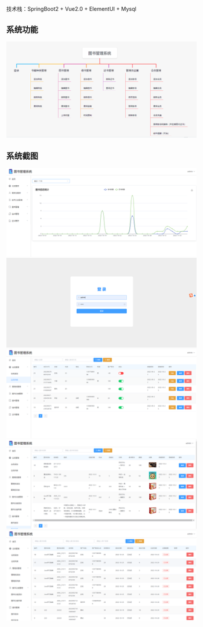 技术栈：SpringBoot2 + Vue2.0 + ElementUI + Mysql

## 系统功能

<img src="./文档/图书管理.png">

## 系统截图

<img src="./文档/首页.png">

<img src="./文档/登录.png">

<img src="./文档/会员.png">

<img src="./文档/图书.png">

<img src="./文档/借书.png">